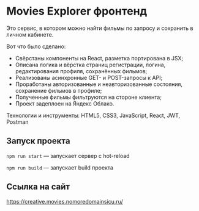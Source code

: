 # Movies Explorer фронтенд

Это сервис, в котором можно найти фильмы по запросу и сохранить в личном кабинете.

Вот что было сделано:
- Свёрстаны компоненты на React, разметка портирована в JSX;
- Описана логика и вёрстка страниц регистрации, логина, редактирования профиля, сохранённых фильмов;
- Реализованы асинхронные GET- и POST-запросы к API;
- Проработаны авторизованные и неавторизованные состояния, сохранение фильмов в профиле;
- Полученные фильмы фильтруются на стороне клиента;
- Проект задеплоен на Яндекс Облако.

Технологии и инструменты: HTML5, CSS3, JavaScript, React, JWT, Postman

## Запуск проекта

`npm run start` — запускает сервер с hot-reload

`npm run build` — запускает build проекта

## Ссылка на сайт

https://creative.movies.nomoredomainsicu.ru/
